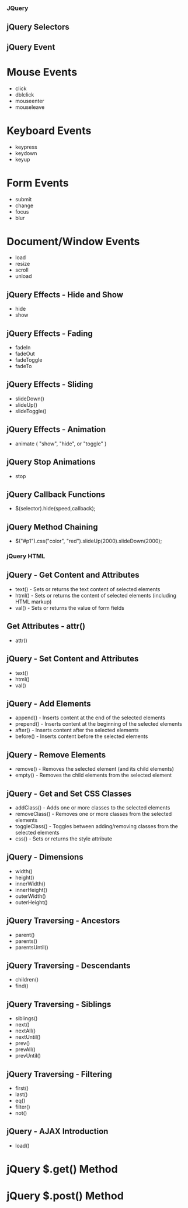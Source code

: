### JQuery

## jQuery Selectors

## jQuery Event 

# Mouse Events	
- click	    
- dblclick			
- mouseenter		
- mouseleave

# Keyboard Events	
- keypress	
- keydown
- keyup

# Form Events	
- submit
- change
- focus
- blur

# Document/Window Events
- load
- resize
- scroll
- unload

## jQuery Effects - Hide and Show
- hide
- show


## jQuery Effects - Fading
- fadeIn
- fadeOut
- fadeToggle
- fadeTo

## jQuery Effects - Sliding
- slideDown()
- slideUp()
- slideToggle()

## jQuery Effects - Animation
- animate ( "show", "hide", or "toggle" )

## jQuery Stop Animations
- stop

## jQuery Callback Functions
- $(selector).hide(speed,callback);

## jQuery Method Chaining
- $("#p1").css("color", "red").slideUp(2000).slideDown(2000);

### jQuery HTML

## jQuery - Get Content and Attributes
- text() - Sets or returns the text content of selected elements
- html() - Sets or returns the content of selected elements (including HTML markup)
- val() - Sets or returns the value of form fields

## Get Attributes - attr()
- attr()

## jQuery - Set Content and Attributes
- text()
- html()
- val()

## jQuery - Add Elements
- append() - Inserts content at the end of the selected elements
- prepend() - Inserts content at the beginning of the selected elements
- after() - Inserts content after the selected elements
- before() - Inserts content before the selected elements

## jQuery - Remove Elements
- remove() - Removes the selected element (and its child elements)
- empty() - Removes the child elements from the selected element

## jQuery - Get and Set CSS Classes
- addClass() - Adds one or more classes to the selected elements
- removeClass() - Removes one or more classes from the selected elements
- toggleClass() - Toggles between adding/removing classes from the selected elements
- css() - Sets or returns the style attribute

## jQuery - Dimensions
- width()
- height()
- innerWidth()
- innerHeight()
- outerWidth()
- outerHeight()

## jQuery Traversing - Ancestors
- parent()
- parents()
- parentsUntil()

## jQuery Traversing - Descendants
- children()
- find()

## jQuery Traversing - Siblings
- siblings()
- next()
- nextAll()
- nextUntil()
- prev()
- prevAll()
- prevUntil()

## jQuery Traversing - Filtering
- first()
- last() 
- eq() 
- filter() 
- not() 

## jQuery - AJAX Introduction
- load()

# jQuery $.get() Method
# jQuery $.post() Method
